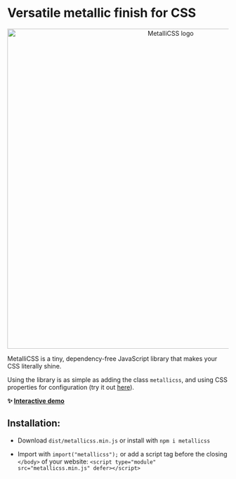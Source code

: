 # Versatile metallic finish for CSS

<p align="center">
  <img src="https://metallicss.com/some.png" alt="MetalliCSS logo" width="728" />
</p>

MetalliCSS is a tiny, dependency-free JavaScript library that makes your CSS literally shine.

Using the library is as simple as adding the class `metallicss`, and using CSS properties for configuration (try it out [here](https://www.metallicss.com)).

**✨ [Interactive demo](https://www.metallicss.com)**

## Installation:

- Download `dist/metallicss.min.js` or install with `npm i metallicss`

- Import with `import("metallicss");` or add a script tag before the closing `</body>` of your website: `<script type="module" src="metallicss.min.js" defer></script>`
